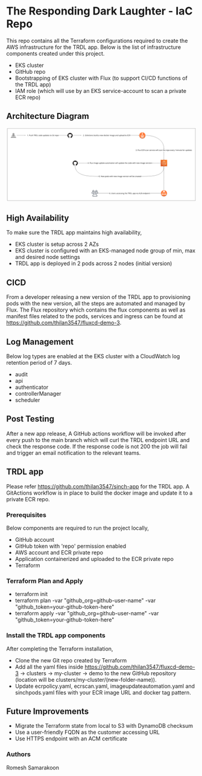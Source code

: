 # The Responding Dark Laughter - IaC Repo

This repo contains all the Terraform configurations required to create the AWS infrastructure for the TRDL app. Below is the list of infrastructure components created under this project.

- EKS cluster
- GitHub repo
- Bootstrapping of EKS cluster with Flux (to support CI/CD functions of the TRDL app)
- IAM role (which will use by an EKS service-account to scan a private ECR repo)

## Architecture Diagram

![Screenshot](screenshot.png)

## High Availability

To make sure the TRDL app maintains high availability,

- EKS cluster is setup across 2 AZs
- EKS cluster is configured with an EKS-managed node group of min, max and desired node settings
- TRDL app is deployed in 2 pods across 2 nodes (initial version)

## CICD

From a developer releasing a new version of the TRDL app to provisioning pods with the new version, all the steps are automated and managed by Flux. The Flux repository which contains the flux components as well as manifest files related to the pods, services and ingress can be found at https://github.com/thilan3547/fluxcd-demo-3.

## Log Management

Below log types are enabled at the EKS cluster with a CloudWatch log retention period of 7 days.
- audit
- api
- authenticator
- controllerManager
- scheduler

## Post Testing

After a new app release, A GitHub actions workflow will be invoked after every push to the main branch which will curl the TRDL endpoint URL and check the response code. If the response code is not 200 the job will fail and trigger an email notification to the relevant teams.

## TRDL app

Please refer https://github.com/thilan3547/sinch-app for the TRDL app. A GitActions workflow is in place to build the docker image and update it to a private ECR repo.

### Prerequisites

Below components are required to run the project locally,
- GitHub account
- GitHub token with 'repo' permission enabled 
- AWS account and ECR private repo
- Application containerized and uploaded to the ECR private repo
- Terraform

### Terraform Plan and Apply

- terraform init
- terraform plan -var "github_org=github-user-name" -var "github_token=your-github-token-here"
- terraform apply -var "github_org=github-user-name" -var "github_token=your-github-token-here"

### Install the TRDL app components

After completing the Terraform installation, 
- Clone the new Git repo created by Terraform
- Add all the yaml files inside https://github.com/thilan3547/fluxcd-demo-3 -> clusters -> my-cluster -> demo to the new GitHub repository (location will be clusters/my-cluster/(new-folder-name)).
- Update ecrpolicy.yaml, ecrscan.yaml, imageupdateautomation.yaml and sinchpods.yaml files with your ECR image URL and docker tag pattern.

## Future Improvements

- Migrate the Terraform state from local to S3 with DynamoDB checksum
- Use a user-friendly FQDN as the customer accessing URL
- Use HTTPS endpoint with an ACM certificate

### Authors

Romesh Samarakoon
